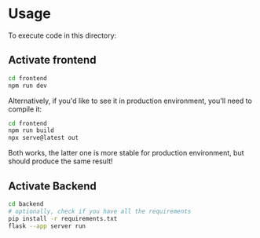 # Usage

To execute code in this directory:

## Activate frontend

```sh
cd frontend
npm run dev
```

Alternatively, if you'd like to see it in production environment, you'll need to compile it:
```sh
cd frontend
npm run build
npx serve@latest out
```

Both works, the latter one is more stable for production environment, but should produce the same result!


## Activate Backend

```sh
cd backend
# optionally, check if you have all the requirements
pip install -r requirements.txt
flask --app server run
```
